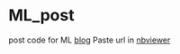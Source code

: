 # ML_post
post code for ML [blog](http://linchrisdeng.github.io)
Paste url in [nbviewer](https://nbviewer.jupyter.org/)



